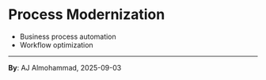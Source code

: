 # Process Modernization
- Business process automation
- Workflow optimization
---
**By**: AJ Almohammad, 2025-09-03
